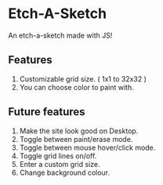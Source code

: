# Etch-A-Sketch

An etch-a-sketch made with JS!

## Features

1. Customizable grid size. ( 1x1 to 32x32 )
2. You can choose color to paint with.

## Future features

1. Make the site look good on Desktop.
2. Toggle between paint/erase mode.
3. Toggle between mouse hover/click mode.
4. Toggle grid lines on/off.
5. Enter a custom grid size.
6. Change background colour.

